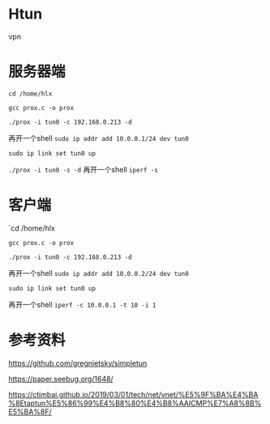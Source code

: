 # Htun
vpn

# 服务器端

`cd /home/hlx`

`gcc prox.c -o prox`

`./prox -i tun0 -c 192.168.0.213 -d`

再开一个shell
`sudo ip addr add 10.0.0.1/24 dev tun0`

`sudo ip link set tun0 up`

`./prox -i tun0 -s -d`
再开一个shell
`iperf -s`

# 客户端
`cd /home/hlx

`gcc prox.c -o prox`

`./prox -i tun0 -c 192.168.0.213 -d`


再开一个shell
`sudo ip addr add 10.0.0.2/24 dev tun0`

`sudo ip link set tun0 up`

再开一个shell
`iperf -c 10.0.0.1 -t 10 -i 1`
# 参考资料

https://github.com/gregnietsky/simpletun

https://paper.seebug.org/1648/

https://ctimbai.github.io/2019/03/01/tech/net/vnet/%E5%9F%BA%E4%BA%8Etaptun%E5%86%99%E4%B8%80%E4%B8%AAICMP%E7%A8%8B%E5%BA%8F/

